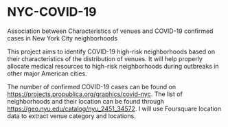 # NYC-COVID-19
Association between Characteristics of venues and COVID-19 confirmed cases in New York City neighborhoods

This project aims to identify COVID-19 high-risk neighborhoods based on their characteristics of the distribution of venues. It will help properly allocate medical resources to high-risk neighborhoods during outbreaks in other major American cities.

The number of confirmed COVID-19 cases can be found on https://projects.propublica.org/graphics/covid-nyc. The list of neighborhoods and their location can be found through https://geo.nyu.edu/catalog/nyu_2451_34572. I will use Foursquare location data to extract venue category and locations. 
